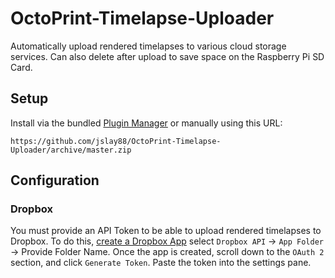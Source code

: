# OctoPrint-Timelapse-Uploader

Automatically upload rendered timelapses to various cloud storage services. Can also delete after upload to save space on the Raspberry Pi
SD Card.

## Setup

Install via the bundled [Plugin Manager](https://github.com/foosel/OctoPrint/wiki/Plugin:-Plugin-Manager)
or manually using this URL:

    https://github.com/jslay88/OctoPrint-Timelapse-Uploader/archive/master.zip

## Configuration

### Dropbox
You must provide an API Token to be able to upload rendered timelapses to Dropbox.
To do this, [create a Dropbox App](https://www.dropbox.com/developers/apps/create)
select `Dropbox API` -> `App Folder` -> Provide Folder Name.
Once the app is created, scroll down to the `OAuth 2` section, and click `Generate Token`. Paste the token into the
settings pane.
